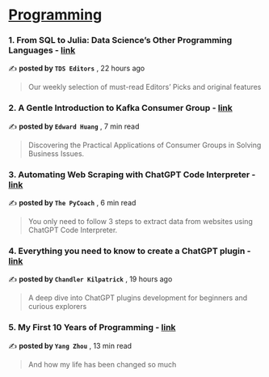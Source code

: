 
<h1><a href=https://medium.com/tag/programming/recommended target="_blank" rel="noopener noreferrer">Programming</a></h1>
<h3>1. From SQL to Julia: Data Science’s Other Programming Languages - <a href=https://medium.com/@towardsdatascience?source=tag_recommended_feed---------0-84----------programming----------7e29e189_3f17_4cf7_af7f_28de89855085------- target="_blank" rel="noopener noreferrer">link</a></h3>

✍️ **posted by `TDS Editors`** <date> , 22 hours ago</date>

<blockquote>Our weekly selection of must-read Editors’ Picks and original features</blockquote>

<h3>2. A Gentle Introduction to Kafka Consumer Group - <a href=https://medium.com/@edwardgunawan880?source=tag_recommended_feed---------1-107----------programming----------7e29e189_3f17_4cf7_af7f_28de89855085------- target="_blank" rel="noopener noreferrer">link</a></h3>

✍️ **posted by `Edward Huang`** <date> , 7 min read</date>

<blockquote>Discovering the Practical Applications of Consumer Groups in Solving Business Issues.</blockquote>

<h3>3. Automating Web Scraping with ChatGPT Code Interpreter - <a href=https://medium.com/@frank-andrade?source=tag_recommended_feed---------2-85----------programming----------7e29e189_3f17_4cf7_af7f_28de89855085------- target="_blank" rel="noopener noreferrer">link</a></h3>

✍️ **posted by `The PyCoach`** <date> , 6 min read</date>

<blockquote>You only need to follow 3 steps to extract data from websites using ChatGPT Code Interpreter.</blockquote>

<h3>4. Everything you need to know to create a ChatGPT plugin - <a href=https://medium.com/@crskilpatrick807?source=tag_recommended_feed---------3-84----------programming----------7e29e189_3f17_4cf7_af7f_28de89855085------- target="_blank" rel="noopener noreferrer">link</a></h3>

✍️ **posted by `Chandler Kilpatrick`** <date> , 19 hours ago</date>

<blockquote>A deep dive into ChatGPT plugins development for beginners and curious explorers</blockquote>

<h3>5. My First 10 Years of Programming - <a href=https://medium.com/@yangzhou1993?source=tag_recommended_feed---------4-107----------programming----------7e29e189_3f17_4cf7_af7f_28de89855085------- target="_blank" rel="noopener noreferrer">link</a></h3>

✍️ **posted by `Yang Zhou`** <date> , 13 min read</date>

<blockquote>And how my life has been changed so much</blockquote>

